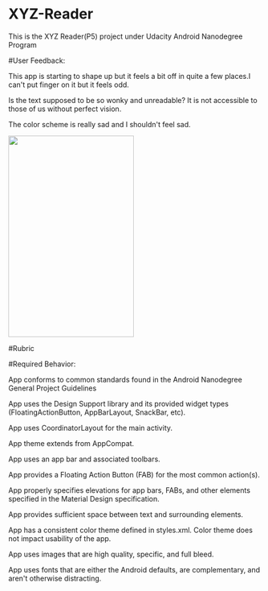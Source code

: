 # XYZ-Reader
This is the XYZ Reader(P5) project under Udacity Android Nanodegree Program

#User Feedback:

This app is starting to shape up but it feels a bit off in quite a few places.I can't put finger on it but it feels odd.

Is the text supposed to be so wonky and unreadable? It is not accessible to those of us without perfect vision.

The color scheme is really sad and I shouldn't feel sad.


<img src="https://raw.githubusercontent.com/pranavj7Z/XYZ-Reader/master/one.png" height=400px; width="250px"></img>

#Rubric

#Required Behavior:

App conforms to common standards found in the Android Nanodegree General Project Guidelines

App uses the Design Support library and its provided widget types (FloatingActionButton, AppBarLayout, SnackBar, etc).

App uses CoordinatorLayout for the main activity.

App theme extends from AppCompat.

App uses an app bar and associated toolbars.

App provides a Floating Action Button (FAB) for the most common action(s).

App properly specifies elevations for app bars, FABs, and other elements specified in the Material Design specification.

App provides sufficient space between text and surrounding elements.

App has a consistent color theme defined in styles.xml. Color theme does not impact usability of the app.

App uses images that are high quality, specific, and full bleed.

App uses fonts that are either the Android defaults, are complementary, and aren't otherwise distracting.
